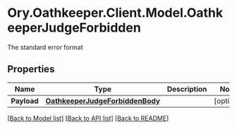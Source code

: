 # Ory.Oathkeeper.Client.Model.OathkeeperJudgeForbidden
The standard error format
## Properties

Name | Type | Description | Notes
------------ | ------------- | ------------- | -------------
**Payload** | [**OathkeeperJudgeForbiddenBody**](OathkeeperJudgeForbiddenBody.md) |  | [optional] 

[[Back to Model list]](../README.md#documentation-for-models) [[Back to API list]](../README.md#documentation-for-api-endpoints) [[Back to README]](../README.md)

